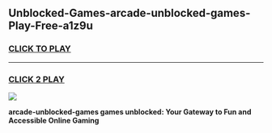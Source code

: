 
## Unblocked-Games-arcade-unblocked-games-Play-Free-a1z9u
<h3>
<a href="https://premium76.site?title=arcade-unblocked-games&ref=10A">CLICK TO PLAY</a></h3>
<hr>

<h3>
<a href="https://premium76.site?title=arcade-unblocked-games&ref=10A">CLICK 2 PLAY</a>
  
</h3>

<a href="https://premium76.site?title=arcade-unblocked-games&ref=10A"><img src="https://clearcache.store/games.png"></a>


**arcade-unblocked-games games unblocked: Your Gateway to Fun and Accessible Online Gaming**
